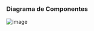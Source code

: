 ### Diagrama de Componentes

![image](https://github.com/user-attachments/assets/fb2ec758-0711-4056-9555-4f375025fbe8)
